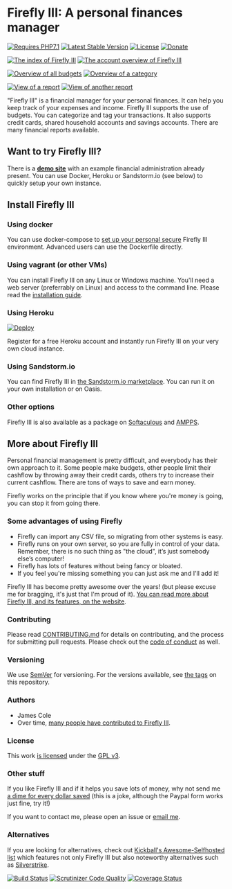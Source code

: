 # Firefly III: A personal finances manager 

[![Requires PHP7.1](https://img.shields.io/badge/php-7.1-red.svg)](https://secure.php.net/downloads.php) [![Latest Stable Version](https://poser.pugx.org/grumpydictator/firefly-iii/v/stable)](https://packagist.org/packages/grumpydictator/firefly-iii) [![License](https://img.shields.io/badge/license-GPL-lightgrey.svg)](https://www.gnu.org/licenses/gpl.html) [![Donate](https://img.shields.io/badge/Donate-PayPal-green.svg)](https://www.paypal.com/cgi-bin/webscr?cmd=_s-xclick&hosted_button_id=44UKUT455HUFA) 

[![The index of Firefly III](https://firefly-iii.org/static/screenshots/4.6.12/tiny/index.png)](https://firefly-iii.org/static/screenshots/4.6.12/index.png) [![The account overview of Firefly III](https://firefly-iii.org/static/screenshots/4.6.12/tiny/account.png)](https://firefly-iii.org/static/screenshots/4.6.12/account.png)

[![Overview of all budgets](https://firefly-iii.org/static/screenshots/4.6.12/tiny/budget.png)](https://firefly-iii.org/static/screenshots/4.6.12/budget.png) [![Overview of a category](https://firefly-iii.org/static/screenshots/4.6.12/tiny/category.png)](https://firefly-iii.org/static/screenshots/4.6.12/category.png)

[![View of a report](https://firefly-iii.org/static/screenshots/4.6.12/tiny/report1.png)](https://firefly-iii.org/static/screenshots/4.6.12/report1.png) [![View of another report](https://firefly-iii.org/static/screenshots/4.6.12/tiny/report2.png)](https://firefly-iii.org/static/screenshots/4.6.12/report2.png)

"Firefly III" is a financial manager for your personal finances. It can help you keep track of your expenses and income.
Firefly III supports the use of budgets. You can categorize and tag your transactions.
It also supports credit cards, shared  household accounts and savings accounts.
There are many financial reports available.

## Want to try Firefly III?

There is a **[demo site](https://demo.firefly-iii.org)** with an example financial administration already present. You can use Docker, Heroku or Sandstorm.io (see below) to quickly setup your own instance.

## Install Firefly III

### Using docker

You can use docker-compose to [set up your personal secure](https://firefly-iii.org/using-docker.html) Firefly III environment. Advanced users can use the Dockerfile directly. 

### Using vagrant (or other VMs)

You can install Firefly III on any Linux or Windows machine. You'll need a web server (preferrably on Linux) and access to the command line. Please read the [installation guide](https://firefly-iii.org/using-installing.html).

### Using Heroku

[![Deploy](https://www.herokucdn.com/deploy/button.svg)](https://heroku.com/deploy?template=https://github.com/firefly-iii/firefly-iii/tree/master)

Register for a free Heroku account and instantly run Firefly III on your very own cloud instance.

### Using Sandstorm.io

You can find Firefly III in [the Sandstorm.io marketplace](https://apps.sandstorm.io/app/uws252ya9mep4t77tevn85333xzsgrpgth8q4y1rhknn1hammw70). You can run it on your own installation or on Oasis.

### Other options

Firefly III is also available as a package on [Softaculous](https://softaculous.com/) and [AMPPS](https://www.ampps.com/).

## More about Firefly III

Personal financial management is pretty difficult, and everybody has their own approach to it.
Some people make budgets, other people limit their cashflow by throwing away their credit cards, 
others try to increase their current cashflow. There are tons of ways to save and earn money.

Firefly works on the principle that if you know where you're money is going, you can stop it from going there.

### Some advantages of using Firefly

- Firefly can import any CSV file, so migrating from other systems is easy.
- Firefly runs on your own server, so you are fully in control of your data. Remember, there is no such thing as "the cloud", it’s just somebody else’s computer!
- Firefly has lots of features without being fancy or bloated.
- If you feel you're missing something you can just ask me and I'll add it!

Firefly III has become pretty awesome over the years! (but please excuse me for bragging, it's just that I'm proud of it).
[You can read more about Firefly III, and its features, on the website](https://firefly-iii.org/).

### Contributing

Please read [CONTRIBUTING.md](https://github.com/firefly-iii/firefly-iii/blob/master/.github/CONTRIBUTING.md) for details on contributing, and the process for submitting pull requests. Please check out the [code of conduct](https://github.com/firefly-iii/firefly-iii/blob/master/CODE_OF_CONDUCT.md) as well.

### Versioning

We use [SemVer](http://semver.org/) for versioning. For the versions available, see [the tags](https://github.com/firefly-iii/firefly-iii/tags) on this repository.

### Authors

* James Cole
* Over time, [many people have contributed to Firefly III](https://github.com/firefly-iii/firefly-iii/graphs/contributors).

### License

This work [is licensed](https://github.com/firefly-iii/firefly-iii/blob/master/LICENSE) under the [GPL v3](https://www.gnu.org/licenses/gpl.html).

### Other stuff

If you like Firefly III and if it helps you save lots of money, why not send me [a dime for every dollar saved](https://www.paypal.com/cgi-bin/webscr?cmd=_s-xclick&hosted_button_id=44UKUT455HUFA) (this is a joke, although the Paypal form works just fine, try it!)

If you want to contact me, please open an issue or [email me](mailto:thegrumpydictator@gmail.com).

### Alternatives

If you are looking for alternatives, check out [Kickball's Awesome-Selfhosted list](https://github.com/Kickball/awesome-selfhosted) which features not only Firefly III but also noteworthy alternatives such as [Silverstrike](https://github.com/agstrike/silverstrike).

[![Build Status](https://travis-ci.org/firefly-iii/firefly-iii.svg?branch=master)](https://travis-ci.org/firefly-iii/firefly-iii) [![Scrutinizer Code Quality](https://scrutinizer-ci.com/g/firefly-iii/firefly-iii/badges/quality-score.png?b=master)](https://scrutinizer-ci.com/g/firefly-iii/firefly-iii/?branch=master) [![Coverage Status](https://coveralls.io/repos/github/firefly-iii/firefly-iii/badge.svg?branch=master)](https://coveralls.io/github/firefly-iii/firefly-iii?branch=master)
